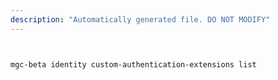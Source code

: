 ```yaml
---
description: "Automatically generated file. DO NOT MODIFY"
---
```


```bash


mgc-beta identity custom-authentication-extensions list

```